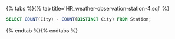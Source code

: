 {% tabs %}{% tab title='HR_weather-observation-station-4.sql' %}

```sql
SELECT COUNT(City) - COUNT(DISTINCT City) FROM Station;
```

{% endtab %}{% endtabs %}
